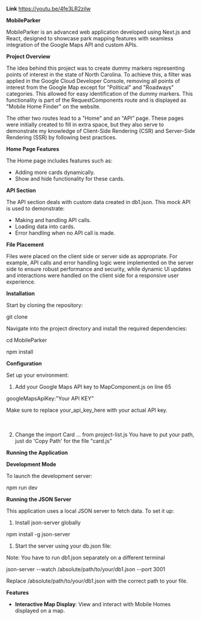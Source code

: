 **Link** 
https://youtu.be/4fe3LR2zilw 

**MobileParker**

MobileParker is an advanced web application developed using Next.js and React, designed to showcase park mapping features with seamless integration of the Google Maps API and custom APIs.

**Project Overview**

The idea behind this project was to create dummy markers representing points of interest in the state of North Carolina. To achieve this, a filter was applied in the Google Cloud Developer Console, removing all points of interest from the Google Map except for "Political" and "Roadways" categories. This allowed for easy identification of the dummy markers. This functionality is part of the RequestComponents route and is displayed as "Mobile Home Finder" on the website.

The other two routes lead to a "Home" and an "API" page. These pages were initially created to fill in extra space, but they also serve to demonstrate my knowledge of Client-Side Rendering (CSR) and Server-Side Rendering (SSR) by following best practices.

**Home Page Features**

The Home page includes features such as:

- Adding more cards dynamically.
- Show and hide functionality for these cards.

**API Section**

The API section deals with custom data created in db1.json. This mock API is used to demonstrate:

- Making and handling API calls.
- Loading data into cards.
- Error handling when no API call is made.

**File Placement**

Files were placed on the client side or server side as appropriate. For example, API calls and error handling logic were implemented on the server side to ensure robust performance and security, while dynamic UI updates and interactions were handled on the client side for a responsive user experience.

**Installation**

Start by cloning the repository:

git clone 

Navigate into the project directory and install the required dependencies:

cd MobileParker

npm install

**Configuration**

Set up your environment:

1. Add your Google Maps API key to MapComponent.js on line 65

googleMapsApiKey:"Your API KEY”

Make sure to replace your_api_key_here with your actual API key.  
<br/><br/>

2. Change the import Card ... from project-list.js
   You have to put your path, just do 'Copy Path' for the file "card.js"


**Running the Application**

**Development Mode**

To launch the development server:

npm run dev

**Running the JSON Server**

This application uses a local JSON server to fetch data. To set it up:

1. Install json-server globally

npm install -g json-server

1. Start the server using your db.json file:

Note: You have to run db1.json separately on a different terminal

json-server --watch /absolute/path/to/your/db1.json --port 3001

Replace /absolute/path/to/your/db1.json with the correct path to your file.

**Features**

- **Interactive Map Display**: View and interact with Mobile Homes displayed on a map.
